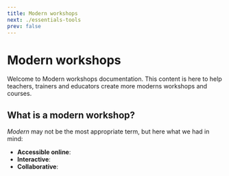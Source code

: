 ```yaml
---
title: Modern workshops
next: ./essentials-tools
prev: false
---
```


# Modern workshops

Welcome to Modern workshops documentation. This content is here
to help teachers, trainers and educators create more moderns workshops
and courses.

## What is a modern workshop?

_Modern_ may not be the most appropriate term, but here what we had in mind: 

- **Accessible online**: 
- **Interactive**: 
- **Collaborative**: 
